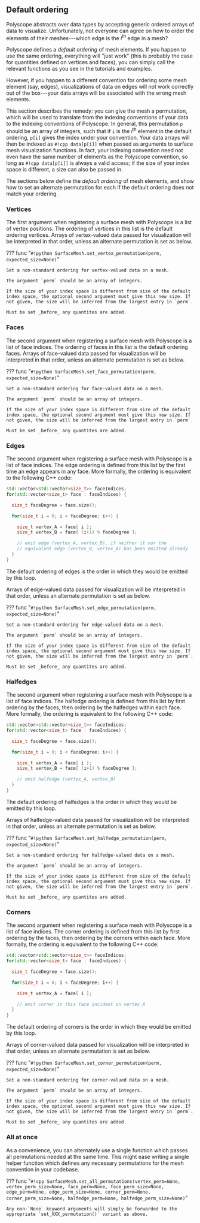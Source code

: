 ## Default ordering

Polyscope abstracts over data types by accepting generic ordered arrays of data to visualize. Unfortunately, not everyone can agree on how to order the elements of their meshes---which edge is the $i^\textrm{th}$ edge in a mesh?

Polyscope defines a _default ordering_ of mesh elements. If you happen to use the same ordering, everything will "just work" (this is probably the case for quantities defined on vertices and faces), you can simply call the relevant functions as you see in the tutorials and examples.

However, if you happen to a different convention for ordering some mesh element (say, edges), visualizations of data on edges will not work correctly out of the box---your data arrays will be associated with the wrong mesh elements.

This section describes the remedy: you can give the mesh a permutation, which will be used to translate from the indexing conventions of your data to the indexing conventions of Polyscope. In general, this permutation `p` should be an array of integers, such that if `i` is the $i^\textrm{th}$ element in the default ordering, `p[i]` gives the index under your convention. Your data arrays will then be indexed as `#!cpp data[p[i]]` when passed as arguments to surface mesh visualization functions. In fact, your indexing convention need not even have the same number of elements as the Polyscope convention, so long as `#!cpp data[p[i]]` is always a valid access; if the size of your index space is different, a size can also be passed in.

The sections below define the _default ordering_ of mesh elements, and show how to set an alternate permutation for each if the default ordering does not match your ordering.


### Vertices

The first argument when registering a surface mesh with Polyscope is a list of vertex positions. The ordering of vertices in this list is the default ordering vertices. Arrays of vertex-valued data passed for visualization will be interpreted in that order, unless an alternate permutation is set as below.

??? func "`#!python SurfaceMesh.set_vertex_permutation(perm, expected_size=None)`"

    Set a non-standard ordering for vertex-valued data on a mesh.

    The argument `perm` should be an array of integers.

    If the size of your index space is different from size of the default index space, the optional second argument must give this new size. If not given, the size will be inferred from the largest entry in `perm`.

    Must be set _before_ any quantites are added.


### Faces

The second argument when registering a surface mesh with Polyscope is a list of face indices. The ordering of faces in this list is the default ordering faces. Arrays of face-valued data passed for visualization will be interpreted in that order, unless an alternate permutation is set as below.

??? func "`#!python SurfaceMesh.set_face_permutation(perm, expected_size=None)`"

    Set a non-standard ordering for face-valued data on a mesh.

    The argument `perm` should be an array of integers.

    If the size of your index space is different from size of the default index space, the optional second argument must give this new size. If not given, the size will be inferred from the largest entry in `perm`.

    Must be set _before_ any quantites are added.

### Edges

The second argument when registering a surface mesh with Polyscope is a list of face indices. 
The edge ordering is defined from this list by the first time an edge appears in any face. More formally, the ordering is equivalent to the following C++ code:

```cpp
std::vector<std::vector<size_t>> faceIndices;
for(std::vector<size_t> face : faceIndices) {

  size_t faceDegree = face.size();

  for(size_t i = 0; i < faceDegree; i++) {

    size_t vertex_A = face[ i ];
    size_t vertex_B = face[ (i+1) % faceDegree ];

    // emit edge (vertex_A, vertex_B), if neither it nor the 
    // equivalent edge (vertex_B, vertex_A) has been emitted already
  }
}
```
The default ordering of edges is the order in which they would be emitted by this loop.

Arrays of edge-valued data passed for visualization will be interpreted in that order, unless an alternate permutation is set as below.

??? func "`#!python SurfaceMesh.set_edge_permutation(perm, expected_size=None)`"

    Set a non-standard ordering for edge-valued data on a mesh.

    The argument `perm` should be an array of integers.

    If the size of your index space is different from size of the default index space, the optional second argument must give this new size. If not given, the size will be inferred from the largest entry in `perm`.

    Must be set _before_ any quantites are added.


### Halfedges

The second argument when registering a surface mesh with Polyscope is a list of face indices.  The halfedge ordering is defined from this list by first ordering by the faces, then ordering by the halfedges within each face.  More formally, the ordering is equivalent to the following C++ code:

```cpp
std::vector<std::vector<size_t>> faceIndices;
for(std::vector<size_t> face : faceIndices) {

  size_t faceDegree = face.size();

  for(size_t i = 0; i < faceDegree; i++) {

    size_t vertex_A = face[ i ];
    size_t vertex_B = face[ (i+1) % faceDegree ];

    // emit halfedge (vertex_A, vertex_B)
  }
}
```
The default ordering of halfedges is the order in which they would be emitted by this loop.

Arrays of halfedge-valued data passed for visualization will be interpreted in that order, unless an alternate permutation is set as below.

??? func "`#!python SurfaceMesh.set_halfedge_permutation(perm, expected_size=None)`"

    Set a non-standard ordering for halfedge-valued data on a mesh.

    The argument `perm` should be an array of integers.

    If the size of your index space is different from size of the default index space, the optional second argument must give this new size. If not given, the size will be inferred from the largest entry in `perm`.

    Must be set _before_ any quantites are added.


### Corners

The second argument when registering a surface mesh with Polyscope is a list of face indices.  The corner ordering is defined from this list by first ordering by the faces, then ordering by the corners within each face.  More formally, the ordering is equivalent to the following C++ code:

```cpp
std::vector<std::vector<size_t>> faceIndices;
for(std::vector<size_t> face : faceIndices) {

  size_t faceDegree = face.size();

  for(size_t i = 0; i < faceDegree; i++) {

    size_t vertex_A = face[ i ];

    // emit corner in this face incident on vertex_A
  }
}
```
The default ordering of corners is the order in which they would be emitted by this loop.

Arrays of corner-valued data passed for visualization will be interpreted in that order, unless an alternate permutation is set as below.

??? func "`#!python SurfaceMesh.set_corner_permutation(perm, expected_size=None)`"

    Set a non-standard ordering for corner-valued data on a mesh.

    The argument `perm` should be an array of integers.
    
    If the size of your index space is different from size of the default index space, the optional second argument must give this new size. If not given, the size will be inferred from the largest entry in `perm`.

    Must be set _before_ any quantites are added.



### All at once

As a convenience, you can alternately use a single function which passes all permutations needed at the same time. This might ease writing a single helper function which defines any necessary permutations for the mesh convention in your codebase.

??? func "`#!cpp SurfaceMesh.set_all_permutations(vertex_perm=None, vertex_perm_size=None, face_perm=None, face_perm_size=None, edge_perm=None, edge_perm_size=None, corner_perm=None, corner_perm_size=None, halfedge_perm=None, halfedge_perm_size=None)`"

    Any non-`None` keyword arguments will simply be forwarded to the appropriate `set_XXX_permutation()` variant as above.

